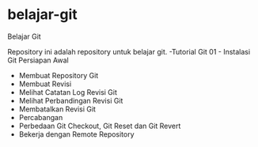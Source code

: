 # belajar-git
Belajar Git

Repository ini adalah repository untuk belajar git.
  -Tutorial Git 01 - Instalasi Git Persiapan Awal
  - Membuat Repository Git
  - Membuat Revisi
  - Melihat Catatan Log Revisi Git
  - Melihat Perbandingan Revisi Git
  - Membatalkan Revisi Git
  - Percabangan
  - Perbedaan Git Checkout, Git Reset dan Git Revert
  - Bekerja dengan Remote Repository
